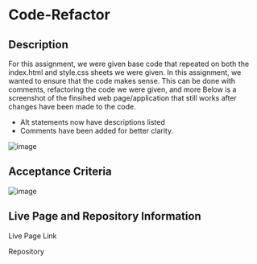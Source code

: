# Code-Refactor

## Description

For this assignment, we were given base code that repeated on both the index.html and style.css sheets we were given. In this assignment, we wanted to ensure that the code makes sense. This can be done with comments, refactoring the code we were given, and more
Below is a screenshot of the finsihed web page/application that still works after changes have been made to the code. 
- Alt statements now have descriptions listed
- Comments have been added for better clarity. 

![image](https://user-images.githubusercontent.com/102200085/183825179-4c9c2cc7-c11b-4b57-9f8d-b1f62f7da6d1.png)

## Acceptance Criteria

![image](https://user-images.githubusercontent.com/102200085/183825264-6a1ff089-7a7e-4709-aefe-9f0319fcbb54.png)

## Live Page and Repository Information

Live Page Link


Repository 
